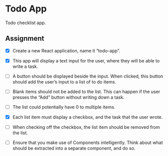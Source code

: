 # Todo App
Todo checklist app.

## Assignment
- [x] Create a new React application, name it “todo-app”.

- [x] This app will display a text input for the user, where they will be able to write a task.

- [ ] A button should be displayed beside the input. When clicked, this button should add the user’s input to a list of to do items.

- [ ] Blank items should not be added to the list. This can happen if the user presses the “Add” button without writing down a task.

- [ ] The list could potentially have 0 to multiple items.

- [x] Each list item must display a checkbox, and the task that the user wrote.

- [ ] When checking off the checkbox, the list item should be removed from the list.

- [ ] Ensure that you make use of Components intelligently. Think about what should be extracted into a separate component, and do so.
